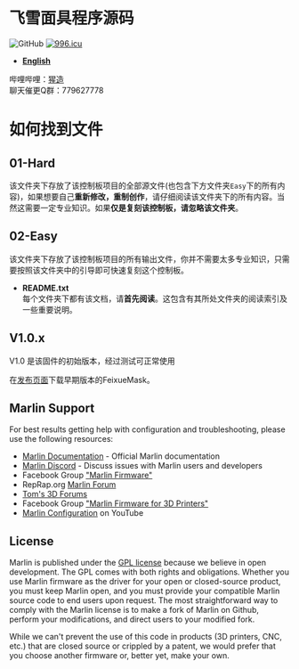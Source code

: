 
# 飞雪面具程序源码

![GitHub](https://img.shields.io/github/license/marlinfirmware/marlin.svg)
<a href="https://996.icu"><img src="https://img.shields.io/badge/link-996.icu-red.svg" alt="996.icu" /></a>

- **[English](/README_EN.md)**

哔哩哔哩：[猩造](https://space.bilibili.com/16614468/)  
聊天催更Q群：779627778

# 如何找到文件

## **01-Hard**  
   该文件夹下存放了该控制板项目的全部源文件(也包含下方文件夹`Easy`下的所有内容)，如果想要自己**重新修改，重制创作**，请仔细阅读该文件夹下的所有内容。当然这需要一定专业知识。如果**仅是复刻该控制板，请忽略该文件夹**。
## **02-Easy**  
  该文件夹下存放了该控制板项目的所有输出文件，你并不需要太多专业知识，只需要按照该文件夹中的引导即可快速复刻这个控制板。
- **README.txt**  
   每个文件夹下都有该文档，请**首先阅读**。这包含有其所处文件夹的阅读索引及一些重要说明。


## V1.0.x

V1.0 是该固件的初始版本，经过测试可正常使用

在[发布页面](https://github.com/LonlyPan/FeixueMask/releases)下载早期版本的FeixueMask。

## Marlin Support

For best results getting help with configuration and troubleshooting, please use the following resources:

- [Marlin Documentation](http://marlinfw.org) - Official Marlin documentation
- [Marlin Discord](https://discord.gg/n5NJ59y) - Discuss issues with Marlin users and developers
- Facebook Group ["Marlin Firmware"](https://www.facebook.com/groups/1049718498464482/)
- RepRap.org [Marlin Forum](http://forums.reprap.org/list.php?415)
- [Tom's 3D Forums](https://forum.toms3d.org/)
- Facebook Group ["Marlin Firmware for 3D Printers"](https://www.facebook.com/groups/3Dtechtalk/)
- [Marlin Configuration](https://www.youtube.com/results?search_query=marlin+configuration) on YouTube

## License

Marlin is published under the [GPL license](/LICENSE) because we believe in open development. The GPL comes with both rights and obligations. Whether you use Marlin firmware as the driver for your open or closed-source product, you must keep Marlin open, and you must provide your compatible Marlin source code to end users upon request. The most straightforward way to comply with the Marlin license is to make a fork of Marlin on Github, perform your modifications, and direct users to your modified fork.

While we can't prevent the use of this code in products (3D printers, CNC, etc.) that are closed source or crippled by a patent, we would prefer that you choose another firmware or, better yet, make your own.

